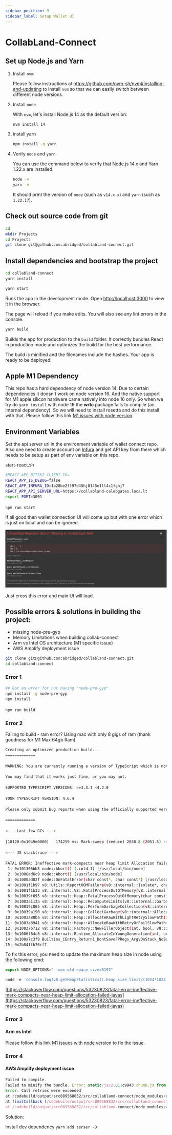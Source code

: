 ```yaml
---
sidebar_position: 9
sidebar_label: Setup Wallet UI
---
```


# CollabLand-Connect

## Set up Node.js and Yarn

1. Install `nvm`

   Please follow instructions at
   <https://github.com/nvm-sh/nvm#installing-and-updating> to install `nvm` so
   that we can easily switch between different node versions.

2. Install `node`

   With `nvm`, let's install Node.js 14 as the default version:

   ```sh
   nvm install 14
   ```

3. install yarn

   ```sh
   npm install -g yarn
   ```

4. Verify `node` and `yarn`

   You can use the command below to verify that Node.js 14.x and Yarn 1.22.x are
   installed.

   ```sh
   node -v
   yarn -v
   ```

   It should print the version of `node` (such as `v14.x.x`) and `yarn` (such as
   `1.22.17`).

## Check out source code from git

```sh
cd
mkdir Projects
cd Projects
git clone git@github.com:abridged/collabland-connect.git
```

## Install dependencies and bootstrap the project

```sh
cd collabland-connect
yarn install
```

```sh
yarn start
```

Runs the app in the development mode.
Open [http://localhost:3000](http://localhost:3000) to view it in the browser.

The page will reload if you make edits.
You will also see any lint errors in the console.

```sh
yarn build
```

Builds the app for production to the `build` folder.
It correctly bundles React in production mode and optimizes the build for the best performance.

The build is minified and the filenames include the hashes.
Your app is ready to be deployed!

## Apple M1 Dependency
This repo has a hard dependency of node version 14. Due to certain dependencies it doesn't work on node version 16. And the native support for M1 apple silicon hardware came natively into node 16 only. So when we try do `yarn install` with node 16 the **wrtc** package fails to compile (an internal dependency). So we will need to install rosetta and do this install with that. Please follow this link [M1 issues with node version](https://dev.to/ibrarturi/how-to-fix-m1-mac-issue-with-installing-node-versions-30ah).

## Environment Variables
Set the api server url in the environment variable of wallet connect repo. Also one need to create account on [Infura](https://infura.io/) and get API key from there which needs to be setup as part of env variable on this repo.

start-react.sh

```bash
#REACT_APP_BITSKI_CLIENT_ID=
REACT_APP_IS_DEBUG=false
REACT_APP_INFURA_ID=1a28be2ff97d45hj8145e1ll4c1fghj7
REACT_APP_API_SERVER_URL=https://collabland-calebgates.loca.lt
export PORT=3001

npm run start
```


If all good then wallet connection UI will come up but with one error which is just on local and can be ignored.

![Wallet Error](imgs/wallet-error.png)

Just cross this error and main UI will load.


## Possible errors & solutions in building the project:

- missing node-pre-gyp
- Memory Limitations when building collab-connect
- Arm vs Intel OS architecture (M1 specific issue)
- AWS Amplify deployment issue


```bash
git clone git@github.com:abridged/collabland-connect.git
cd collabland-connect

```

### Error 1

```bash
## Got an error for not having "node-pre-gyp"
npm install -g node-pre-gyp
npm install

npm run build
```

### Error 2

Failing to build - ram error? Using mac with only 8 gigs of ram (thank goodness for M1 Max 64gb Ram)

```bash
Creating an optimized production build...
=============

WARNING: You are currently running a version of TypeScript which is not officially supported by @typescript-eslint/typescript-estree.

You may find that it works just fine, or you may not.

SUPPORTED TYPESCRIPT VERSIONS: >=3.3.1 <4.2.0

YOUR TYPESCRIPT VERSION: 4.6.4

Please only submit bug reports when using the officially supported version.

=============

<--- Last few GCs --->

[18120:0x1049e0000]   174259 ms: Mark-sweep (reduce) 2038.8 (2051.5) -> 2036.9 (2055.3) MB, 1530.2 / 0.1 ms  (+ 0.1 ms in 251 steps since start of marking, biggest step 0.0 ms, walltime since start of marking 1647 ms) (average mu = 0.260, current mu = 0.2[18120:0x1049e0000]   176812 ms: Mark-sweep (reduce) 2039.9 (2055.2) -> 2038.4 (2054.2) MB, 2541.7 / 0.1 ms  (average mu = 0.126, current mu = 0.005) allocation failure scavenge might not succeed

<--- JS stacktrace --->

FATAL ERROR: Ineffective mark-compacts near heap limit Allocation failed - JavaScript heap out of memory
 1: 0x101306bb5 node::Abort() (.cold.1) [/usr/local/bin/node]
 2: 0x1000ad6c9 node::Abort() [/usr/local/bin/node]
 3: 0x1000ad82f node::OnFatalError(char const*, char const*) [/usr/local/bin/node]
 4: 0x1001f1b97 v8::Utils::ReportOOMFailure(v8::internal::Isolate*, char const*, bool) [/usr/local/bin/node]
 5: 0x1001f1b33 v8::internal::V8::FatalProcessOutOfMemory(v8::internal::Isolate*, char const*, bool) [/usr/local/bin/node]
 6: 0x10039f695 v8::internal::Heap::FatalProcessOutOfMemory(char const*) [/usr/local/bin/node]
 7: 0x1003a113a v8::internal::Heap::RecomputeLimits(v8::internal::GarbageCollector) [/usr/local/bin/node]
 8: 0x10039c865 v8::internal::Heap::PerformGarbageCollection(v8::internal::GarbageCollector, v8::GCCallbackFlags) [/usr/local/bin/node]
 9: 0x10039a190 v8::internal::Heap::CollectGarbage(v8::internal::AllocationSpace, v8::internal::GarbageCollectionReason, v8::GCCallbackFlags) [/usr/local/bin/node]
10: 0x1003a88ba v8::internal::Heap::AllocateRawWithLightRetrySlowPath(int, v8::internal::AllocationType, v8::internal::AllocationOrigin, v8::internal::AllocationAlignment) [/usr/local/bin/node]
11: 0x1003a8941 v8::internal::Heap::AllocateRawWithRetryOrFailSlowPath(int, v8::internal::AllocationType, v8::internal::AllocationOrigin, v8::internal::AllocationAlignment) [/usr/local/bin/node]
12: 0x100376712 v8::internal::Factory::NewFillerObject(int, bool, v8::internal::AllocationType, v8::internal::AllocationOrigin) [/usr/local/bin/node]
13: 0x1006f64c8 v8::internal::Runtime_AllocateInYoungGeneration(int, unsigned long*, v8::internal::Isolate*) [/usr/local/bin/node]
14: 0x100a7c3f9 Builtins_CEntry_Return1_DontSaveFPRegs_ArgvOnStack_NoBuiltinExit [/usr/local/bin/node]
15: 0x2b841fb76cf7
```

To fix this error, you need to update the maximum heap size in node using the following cmd:

```jsx
export NODE_OPTIONS="--max-old-space-size=8192"
```

```jsx
node -e 'console.log(v8.getHeapStatistics().heap_size_limit/(1024*1024))'
```

[https://stackoverflow.com/questions/53230823/fatal-error-ineffective-mark-compacts-near-heap-limit-allocation-failed-javas](https://stackoverflow.com/questions/53230823/fatal-error-ineffective-mark-compacts-near-heap-limit-allocation-failed-javas)

### Error 3

#### Arm vs Intel

Please follow this link [M1 issues with node version](https://dev.to/ibrarturi/how-to-fix-m1-mac-issue-with-installing-node-versions-30ah) to fix the issue.

### Error 4

#### AWS Amplify deployment issue

```jsx
Failed to compile.
Failed to minify the bundle. Error: static/js/2.011c9943.chunk.js from Terser
Error: Call retries were exceeded
at /codebuild/output/src089568832/src/collabland-connect/node_modules/react-scripts/scripts/build.js:188:23
at finalCallback (/codebuild/output/src089568832/src/collabland-connect/node_modules/webpack/lib/Compiler.js:257:39)
at /codebuild/output/src089568832/src/collabland-connect/node_modules/webpack/lib/Compiler.js:273:13
```

Solution:

Install dev dependency `yarn add terser -D`
